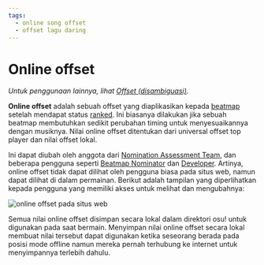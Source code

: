 ```yaml
---
tags:
  - online song offset
  - offset lagu daring
---
```


# Online offset

*Untuk penggunaan lainnya, lihat [Offset (disambiguasi)](/wiki/Disambiguation/Offset).*

**Online offset** adalah sebuah offset yang diaplikasikan kepada [beatmap](/wiki/Beatmap) setelah mendapat status [ranked](/wiki/Beatmap/Category#ranked). Ini biasanya dilakukan jika sebuah beatmap membutuhkan sedikit perubahan timing untuk menyesuaikannya dengan musiknya. Nilai online offset ditentukan dari universal offset top player dan nilai offset lokal.

Ini dapat diubah oleh anggota dari [Nomination Assessment Team](/wiki/People/The_Team/Nomination_Assessment_Team), dan beberapa pengguna seperti [Beatmap Nominator](/wiki/People/The_Team/Beatmap_Nominators) dan [Developer](/wiki/People/The_Team/Developers). Artinya, online offset tidak dapat dilihat oleh pengguna biasa pada situs web, namun dapat dilihat di dalam permainan. Berikut adalah tampilan yang diperlihatkan kepada pengguna yang memiliki akses untuk melihat dan mengubahnya:

![online offset pada situs web](img/online_offset.jpg)

Semua nilai online offset disimpan secara lokal dalam direktori osu! untuk digunakan pada saat bermain. Menyimpan nilai online offset secara lokal membuat nilai tersebut dapat digunakan ketika seseorang berada pada posisi mode offline namun mereka pernah terhubung ke internet untuk menyimpannya terlebih dahulu.
